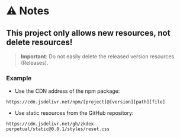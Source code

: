# ⚠️ Notes

## This project only allows **new** resources, not **delete** resources!

> **Important**: Do not easily delete the released version resources (Releases).

### Example

- Use the CDN address of the npm package:
```text
https://cdn.jsdelivr.net/npm/[project]@[version][path][file]
```
- Use static resources from the GitHub repository:
```text
https://cdn.jsdelivr.net/gh/zkdex-perpetual/static@0.0.1/styles/reset.css
```
